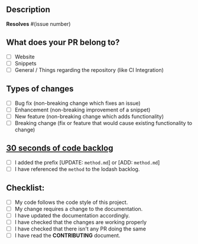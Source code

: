 <!--- Provide a general summary of your changes in the Title above -->

<!--- Add the prefix [FIX: #(issue number)], [FEATURE] or [ENHANCEMENT] to the Title -->

## Description
<!--- Describe your changes in detail -->
**Resolves** #(issue number) <!--- Delete if not a issue fix-->

## What does your PR belong to?
- [ ] Website
- [ ] Snippets
- [ ] General / Things regarding the repository (like CI Integration)

## Types of changes
- [ ] Bug fix (non-breaking change which fixes an issue)
- [ ] Enhancement (non-breaking improvement of a snippet)
- [ ] New feature (non-breaking change which adds functionality)
- [ ] Breaking change (fix or feature that would cause existing functionality to change)

## [30 seconds of code backlog](https://github.com/Chalarangelo/30-seconds-of-code/)
<!--- Provide a link to the method your trying to [ADD] or [UPDATE] in the Description above -->
<!--- Add the prefix [UPDATE: `method.md`] or [ADD: `method.md`] to the Title & Desciption -->
- [ ] I added the prefix [UPDATE: `method.md`] or [ADD: `method.md`]
- [ ] I have referenced the `method` to the lodash backlog.

## Checklist:
<!--- If you're unsure about any of these, don't hesitate to ask. We're here to help! -->
- [ ] My code follows the code style of this project.
- [ ] My change requires a change to the documentation.
- [ ] I have updated the documentation accordingly.
- [ ] I have checked that the changes are working properly
- [ ] I have checked that there isn't any PR doing the same
- [ ] I have read the **CONTRIBUTING** document.

